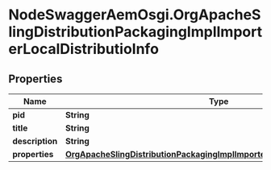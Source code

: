 # NodeSwaggerAemOsgi.OrgApacheSlingDistributionPackagingImplImporterLocalDistributioInfo

## Properties
Name | Type | Description | Notes
------------ | ------------- | ------------- | -------------
**pid** | **String** |  | [optional] 
**title** | **String** |  | [optional] 
**description** | **String** |  | [optional] 
**properties** | [**OrgApacheSlingDistributionPackagingImplImporterLocalDistributioProperties**](OrgApacheSlingDistributionPackagingImplImporterLocalDistributioProperties.md) |  | [optional] 


